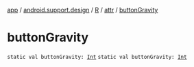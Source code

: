 [app](../../../index.md) / [android.support.design](../../index.md) / [R](../index.md) / [attr](index.md) / [buttonGravity](.)

# buttonGravity

`static val buttonGravity: `[`Int`](https://kotlinlang.org/api/latest/jvm/stdlib/kotlin/-int/index.html)
`static val buttonGravity: `[`Int`](https://kotlinlang.org/api/latest/jvm/stdlib/kotlin/-int/index.html)